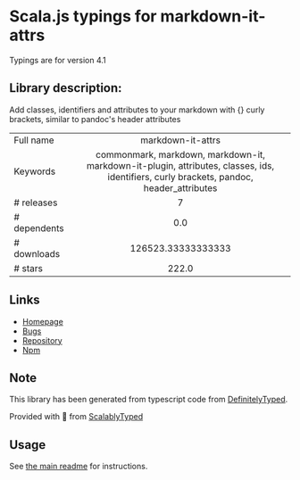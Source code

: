 
# Scala.js typings for markdown-it-attrs

Typings are for version 4.1

## Library description:
Add classes, identifiers and attributes to your markdown with {} curly brackets, similar to pandoc's header attributes

|                    |                 |
| ------------------ | :-------------: |
| Full name          | markdown-it-attrs |
| Keywords           | commonmark, markdown, markdown-it, markdown-it-plugin, attributes, classes, ids, identifiers, curly brackets, pandoc, header_attributes |
| # releases         | 7 |
| # dependents       | 0.0 |
| # downloads        | 126523.33333333333 |
| # stars            | 222.0 |

## Links
- [Homepage](https://github.com/arve0/markdown-it-attrs)
- [Bugs](https://github.com/arve0/markdown-it-attrs/issues)
- [Repository](https://github.com/arve0/markdown-it-attrs)
- [Npm](https://www.npmjs.com/package/markdown-it-attrs)
    


## Note
This library has been generated from typescript code from [DefinitelyTyped](https://definitelytyped.org).

Provided with :purple_heart: from [ScalablyTyped](https://github.com/oyvindberg/ScalablyTyped)

## Usage
See [the main readme](../../readme.md) for instructions.


